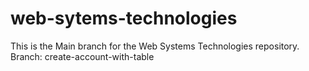 # web-sytems-technologies

This is the Main branch for the Web Systems Technologies repository.
Branch: create-account-with-table
